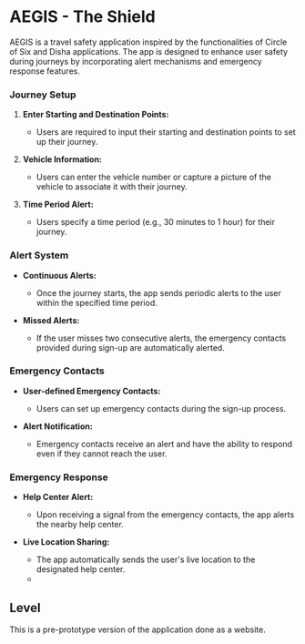 # AEGIS  - The Shield

AEGIS is a travel safety application inspired by the functionalities of Circle of Six and Disha applications. The app is designed to enhance user safety during journeys by incorporating alert mechanisms and emergency response features.

### Journey Setup

1. **Enter Starting and Destination Points:**
   - Users are required to input their starting and destination points to set up their journey.

2. **Vehicle Information:**
   - Users can enter the vehicle number or capture a picture of the vehicle to associate it with their journey.

3. **Time Period Alert:**
   - Users specify a time period (e.g., 30 minutes to 1 hour) for their journey.

### Alert System

- **Continuous Alerts:**
  - Once the journey starts, the app sends periodic alerts to the user within the specified time period.

- **Missed Alerts:**
  - If the user misses two consecutive alerts, the emergency contacts provided during sign-up are automatically alerted.

### Emergency Contacts

- **User-defined Emergency Contacts:**
  - Users can set up emergency contacts during the sign-up process.

- **Alert Notification:**
  - Emergency contacts receive an alert and have the ability to respond even if they cannot reach the user.

### Emergency Response

- **Help Center Alert:**
  - Upon receiving a signal from the emergency contacts, the app alerts the nearby help center.

- **Live Location Sharing:**
  - The app automatically sends the user's live location to the designated help center.
  - 
## Level

This is a pre-prototype version of the application done as a website.
